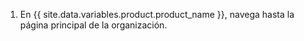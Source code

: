 1. En {{ site.data.variables.product.product_name }}, navega hasta la página principal de la organización.
